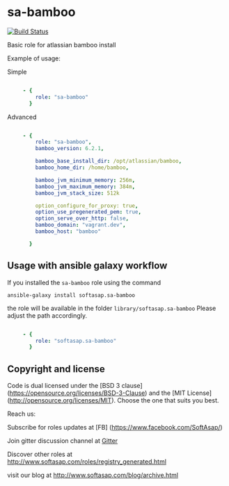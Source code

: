 sa-bamboo
=========

[![Build Status](https://travis-ci.org/softasap/sa-bamboo.svg?branch=master)](https://travis-ci.org/softasap/sa-bamboo)


Basic role for atlassian bamboo install


Example of usage:

Simple

```YAML

     - {
         role: "sa-bamboo"
       }


```

Advanced

```YAML

     - {
         role: "sa-bamboo",
         bamboo_version: 6.2.1,

         bamboo_base_install_dir: /opt/atlassian/bamboo,
         bamboo_home_dir: /home/bamboo,

         bamboo_jvm_minimum_memory: 256m,
         bamboo_jvm_maximum_memory: 384m,
         bamboo_jvm_stack_size: 512k

         option_configure_for_proxy: true,
         option_use_pregenerated_pem: true,
         option_serve_over_http: false,
         bamboo_domain: "vagrant.dev",
         bamboo_host: "bamboo"

       }


```



Usage with ansible galaxy workflow
----------------------------------

If you installed the `sa-bamboo` role using the command


`
   ansible-galaxy install softasap.sa-bamboo
`

the role will be available in the folder `library/softasap.sa-bamboo`
Please adjust the path accordingly.

```YAML

     - {
         role: "softasap.sa-bamboo"
       }

```




Copyright and license
---------------------

Code is dual licensed under the [BSD 3 clause] (https://opensource.org/licenses/BSD-3-Clause) and the [MIT License] (http://opensource.org/licenses/MIT). Choose the one that suits you best.

Reach us:

Subscribe for roles updates at [FB] (https://www.facebook.com/SoftAsap/)

Join gitter discussion channel at [Gitter](https://gitter.im/softasap)

Discover other roles at  http://www.softasap.com/roles/registry_generated.html

visit our blog at http://www.softasap.com/blog/archive.html

